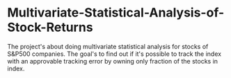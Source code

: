 # Multivariate-Statistical-Analysis-of-Stock-Returns

The project's about doing multivariate statistical analysis for stocks of S&P500 companies. The goal's to find out if it's possible to track the index with an approvable tracking error by owning only fraction of the stocks in index.
